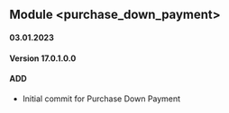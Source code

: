 ## Module <purchase_down_payment>

#### 03.01.2023
#### Version 17.0.1.0.0
#### ADD

- Initial commit for Purchase Down Payment
